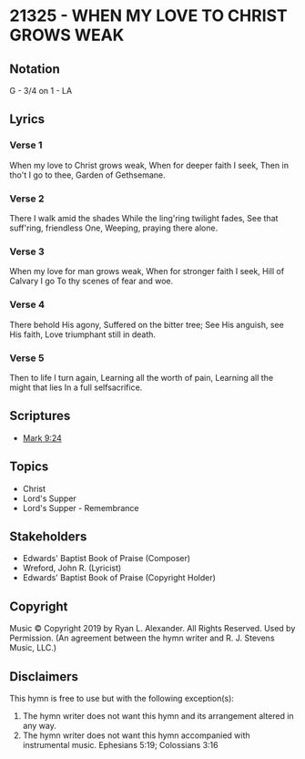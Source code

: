 # 21325 - WHEN MY LOVE TO CHRIST GROWS WEAK

## Notation

G - 3/4 on 1 - LA

## Lyrics

### Verse 1

When my love to Christ grows weak, When for deeper faith I seek, Then in tho't I go to thee, Garden of Gethsemane. 

### Verse 2

There I walk amid the shades While the ling'ring twilight fades, See that suff'ring, friendless One, Weeping, praying there alone. 


### Verse 3

When my love for man grows weak, When for stronger faith I seek, Hill of Calvary I go To thy scenes of fear and woe.

### Verse 4

There behold His agony, Suffered on the bitter tree; See His anguish, see His faith, Love triumphant still in death.

### Verse 5

Then to life I turn again, Learning all the worth of pain, Learning all the might that lies In a full selfsacrifice.


## Scriptures

- [Mark 9:24](https://www.biblegateway.com/passage/?search=Mark%209%3A24)

## Topics

- Christ
- Lord's Supper
- Lord's Supper - Remembrance

## Stakeholders

- Edwards' Baptist Book of Praise (Composer)
- Wreford, John R. (Lyricist)
- Edwards' Baptist Book of Praise (Copyright Holder)

## Copyright

Music © Copyright 2019 by Ryan L. Alexander. All Rights Reserved. Used by Permission.
(An agreement between the hymn writer and R. J. Stevens Music, LLC.)

## Disclaimers

This hymn is free to use but with the following exception(s):
1. The hymn writer does not want this hymn and its arrangement altered in any way.
2. The hymn writer does not want this hymn accompanied with instrumental music.
Ephesians 5:19; Colossians 3:16

